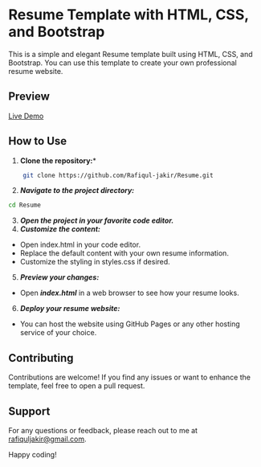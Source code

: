 # Resume Template with HTML, CSS, and Bootstrap

This is a simple and elegant Resume template built using HTML, CSS, and Bootstrap. You can use this template to create your own professional resume website.
## Preview

[Live Demo](https://rafiqul-jakir.github.io/Resume/)


## How to Use
1. **Clone the repository:***
```bash
    git clone https://github.com/Rafiqul-jakir/Resume.git
```
2. ***Navigate to the project directory:***
```bash
cd Resume
```
3. ***Open the project in your favorite code editor.***
4. ***Customize the content:***
- Open index.html in your code editor.
- Replace the default content with your own resume information.
- Customize the styling in styles.css if desired.

5. ***Preview your changes:***

- Open ***index.html*** in a web browser to see how your resume looks.

6. ***Deploy your resume website:***
- You can host the website using GitHub Pages or any other hosting service of your choice.

## Contributing

Contributions are welcome! If you find any issues or want to enhance the template, feel free to open a pull request.

## Support

For any questions or feedback, please reach out to me at rafiquljakir@gmail.com.

Happy coding!
